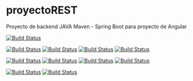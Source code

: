 # proyectoREST

Proyecto de backend JAVA Maven - Spring Boot para proyecto de Angular

[![Build Status](https://travis-ci.org/vsanchezrod/proyectoREST.svg?branch=master)](https://travis-ci.org/vsanchezrod/proyectoREST)
<!---
[![Build Status](https://sonarcloud.io/api/project_badges/measure?project=vsanchezrod_proyectoREST&metric=alert_status#.svg)](https://sonarcloud.io/dashboard?id=vsanchezrod_proyectoREST)-->
[![Build Status](https://sonarcloud.io/api/project_badges/measure?project=vsanchezrod_proyectoREST&metric=sqale_rating#.svg)](https://sonarcloud.io/dashboard?id=vsanchezrod_proyectoREST)
[![Build Status](https://sonarcloud.io/api/project_badges/measure?project=vsanchezrod_proyectoREST&metric=security_rating#.svg)](https://sonarcloud.io/dashboard?id=vsanchezrod_proyectoREST)
[![Build Status](https://sonarcloud.io/api/project_badges/measure?project=vsanchezrod_proyectoREST&metric=reliability_rating#.svg)](https://sonarcloud.io/dashboard?id=vsanchezrod_proyectoREST)
[![Build Status](https://sonarcloud.io/api/project_badges/measure?project=vsanchezrod_proyectoREST&metric=vulnerabilities#.svg)](https://sonarcloud.io/dashboard?id=vsanchezrod_proyectoREST)

[![Build Status](https://sonarcloud.io/api/project_badges/measure?project=vsanchezrod_proyectoREST&metric=code_smells#.svg)](https://sonarcloud.io/dashboard?id=vsanchezrod_proyectoREST)
[![Build Status](https://sonarcloud.io/api/project_badges/measure?project=vsanchezrod_proyectoREST&metric=bugs#.svg)](https://sonarcloud.io/dashboard?id=vsanchezrod_proyectoREST)
[![Build Status](https://sonarcloud.io/api/project_badges/measure?project=vsanchezrod_proyectoREST&metric=coverage#.svg)](https://sonarcloud.io/dashboard?id=vsanchezrod_proyectoREST)
[![Build Status](https://sonarcloud.io/api/project_badges/measure?project=vsanchezrod_proyectoREST&metric=duplicated_lines_density#.svg)](https://sonarcloud.io/dashboard?id=vsanchezrod_proyectoREST)

[![Build Status](https://sonarcloud.io/api/project_badges/measure?project=vsanchezrod_proyectoREST&metric=ncloc#.svg)](https://sonarcloud.io/dashboard?id=vsanchezrod_proyectoREST)
[![Build Status](https://sonarcloud.io/api/project_badges/measure?project=vsanchezrod_proyectoREST&metric=sqale_index#.svg)](https://sonarcloud.io/dashboard?id=vsanchezrod_proyectoREST)

